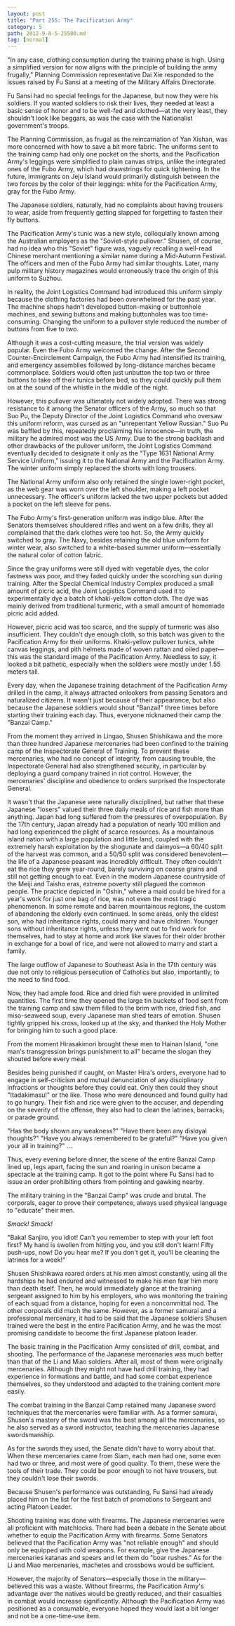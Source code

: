 ```yaml
---
layout: post
title: "Part 255: The Pacification Army"
category: 5
path: 2012-9-8-5-25500.md
tag: [normal]
---
```


"In any case, clothing consumption during the training phase is high. Using a simplified version for now aligns with the principle of building the army frugally," Planning Commission representative Dai Xie responded to the issues raised by Fu Sansi at a meeting of the Military Affairs Directorate.

Fu Sansi had no special feelings for the Japanese, but now they were his soldiers. If you wanted soldiers to risk their lives, they needed at least a basic sense of honor and to be well-fed and clothed—at the very least, they shouldn't look like beggars, as was the case with the Nationalist government's troops.

The Planning Commission, as frugal as the reincarnation of Yan Xishan, was more concerned with how to save a bit more fabric. The uniforms sent to the training camp had only one pocket on the shorts, and the Pacification Army's leggings were simplified to plain canvas strips, unlike the integrated ones of the Fubo Army, which had drawstrings for quick tightening. In the future, immigrants on Jeju Island would primarily distinguish between the two forces by the color of their leggings: white for the Pacification Army, gray for the Fubo Army.

The Japanese soldiers, naturally, had no complaints about having trousers to wear, aside from frequently getting slapped for forgetting to fasten their fly buttons.

The Pacification Army's tunic was a new style, colloquially known among the Australian employers as the "Soviet-style pullover." Shusen, of course, had no idea who this "Soviet" figure was, vaguely recalling a well-read Chinese merchant mentioning a similar name during a Mid-Autumn Festival. The officers and men of the Fubo Army had similar thoughts. Later, many pulp military history magazines would erroneously trace the origin of this uniform to Suzhou.

In reality, the Joint Logistics Command had introduced this uniform simply because the clothing factories had been overwhelmed for the past year. The machine shops hadn't developed button-making or buttonhole machines, and sewing buttons and making buttonholes was too time-consuming. Changing the uniform to a pullover style reduced the number of buttons from five to two.

Although it was a cost-cutting measure, the trial version was widely popular. Even the Fubo Army welcomed the change. After the Second Counter-Encirclement Campaign, the Fubo Army had intensified its training, and emergency assemblies followed by long-distance marches became commonplace. Soldiers would often just unbutton the top two or three buttons to take off their tunics before bed, so they could quickly pull them on at the sound of the whistle in the middle of the night.

However, this pullover was ultimately not widely adopted. There was strong resistance to it among the Senator officers of the Army, so much so that Suo Pu, the Deputy Director of the Joint Logistics Command who oversaw this uniform reform, was cursed as an "unrepentant Yellow Russian." Suo Pu was baffled by this, repeatedly proclaiming his innocence—in truth, the military he admired most was the US Army. Due to the strong backlash and other drawbacks of the pullover uniform, the Joint Logistics Command eventually decided to designate it only as the "Type 1631 National Army Service Uniform," issuing it to the National Army and the Pacification Army. The winter uniform simply replaced the shorts with long trousers.

The National Army uniform also only retained the single lower-right pocket, as the web gear was worn over the left shoulder, making a left pocket unnecessary. The officer's uniform lacked the two upper pockets but added a pocket on the left sleeve for pens.

The Fubo Army's first-generation uniform was indigo blue. After the Senators themselves shouldered rifles and went on a few drills, they all complained that the dark clothes were too hot. So, the Army quickly switched to gray. The Navy, besides retaining the old blue uniform for winter wear, also switched to a white-based summer uniform—essentially the natural color of cotton fabric.

Since the gray uniforms were still dyed with vegetable dyes, the color fastness was poor, and they faded quickly under the scorching sun during training. After the Special Chemical Industry Complex produced a small amount of picric acid, the Joint Logistics Command used it to experimentally dye a batch of khaki-yellow cotton cloth. The dye was mainly derived from traditional turmeric, with a small amount of homemade picric acid added.

However, picric acid was too scarce, and the supply of turmeric was also insufficient. They couldn't dye enough cloth, so this batch was given to the Pacification Army for their uniforms. Khaki-yellow pullover tunics, white canvas leggings, and pith helmets made of woven rattan and oiled paper—this was the standard image of the Pacification Army. Needless to say, it looked a bit pathetic, especially when the soldiers were mostly under 1.55 meters tall.

Every day, when the Japanese training detachment of the Pacification Army drilled in the camp, it always attracted onlookers from passing Senators and naturalized citizens. It wasn't just because of their appearance, but also because the Japanese soldiers would shout "Banzai!" three times before starting their training each day. Thus, everyone nicknamed their camp the "Banzai Camp."

From the moment they arrived in Lingao, Shusen Shishikawa and the more than three hundred Japanese mercenaries had been confined to the training camp of the Inspectorate General of Training. To prevent these mercenaries, who had no concept of integrity, from causing trouble, the Inspectorate General had also strengthened security, in particular by deploying a guard company trained in riot control. However, the mercenaries' discipline and obedience to orders surprised the Inspectorate General.

It wasn't that the Japanese were naturally disciplined, but rather that these Japanese "losers" valued their three daily meals of rice and fish more than anything. Japan had long suffered from the pressures of overpopulation. By the 17th century, Japan already had a population of nearly 100 million and had long experienced the plight of scarce resources. As a mountainous island nation with a large population and little land, coupled with the extremely harsh exploitation by the shogunate and daimyos—a 60/40 split of the harvest was common, and a 50/50 split was considered benevolent—the life of a Japanese peasant was incredibly difficult. They often couldn't eat the rice they grew year-round, barely surviving on coarse grains and still not getting enough to eat. Even in the modern Japanese countryside of the Meiji and Taisho eras, extreme poverty still plagued the common people. The practice depicted in "Oshin," where a maid could be hired for a year's work for just one bag of rice, was not even the most tragic phenomenon. In some remote and barren mountainous regions, the custom of abandoning the elderly even continued. In some areas, only the eldest son, who had inheritance rights, could marry and have children. Younger sons without inheritance rights, unless they went out to find work for themselves, had to stay at home and work like slaves for their older brother in exchange for a bowl of rice, and were not allowed to marry and start a family.

The large outflow of Japanese to Southeast Asia in the 17th century was due not only to religious persecution of Catholics but also, importantly, to the need to find food.

Now, they had ample food. Rice and dried fish were provided in unlimited quantities. The first time they opened the large tin buckets of food sent from the training camp and saw them filled to the brim with rice, dried fish, and miso-seaweed soup, every Japanese man shed tears of emotion. Shusen tightly gripped his cross, looked up at the sky, and thanked the Holy Mother for bringing him to such a good place.

From the moment Hirasakimori brought these men to Hainan Island, "one man's transgression brings punishment to all" became the slogan they shouted before every meal.

Besides being punished if caught, on Master Hira's orders, everyone had to engage in self-criticism and mutual denunciation of any disciplinary infractions or thoughts before they could eat. Only then could they shout "Itadakimasu!" or the like. Those who were denounced and found guilty had to go hungry. Their fish and rice were given to the accuser, and depending on the severity of the offense, they also had to clean the latrines, barracks, or parade ground.

"Has the body shown any weakness?"
"Have there been any disloyal thoughts?"
"Have you always remembered to be grateful?"
"Have you given your all in training?"
...

Thus, every evening before dinner, the scene of the entire Banzai Camp lined up, legs apart, facing the sun and roaring in unison became a spectacle at the training camp. It got to the point where Fu Sansi had to issue an order prohibiting others from pointing and gawking nearby.

The military training in the "Banzai Camp" was crude and brutal. The corporals, eager to prove their competence, always used physical language to "educate" their men.

*Smack! Smack!*

"Baka! Sanjiro, you idiot! Can't you remember to step with your left foot first? My hand is swollen from hitting you, and you still don't learn! Fifty push-ups, now! Do you hear me? If you don't get it, you'll be cleaning the latrines for a week!"

Shusen Shishikawa roared orders at his men almost constantly, using all the hardships he had endured and witnessed to make his men fear him more than death itself. Then, he would immediately glance at the training sergeant assigned to him by his employers, who was monitoring the training of each squad from a distance, hoping for even a noncommittal nod. The other corporals did much the same. However, as a former samurai and a professional mercenary, it had to be said that the Japanese soldiers Shusen trained were the best in the entire Pacification Army, and he was the most promising candidate to become the first Japanese platoon leader.

The basic training in the Pacification Army consisted of drill, combat, and shooting. The performance of the Japanese mercenaries was much better than that of the Li and Miao soldiers. After all, most of them were originally mercenaries. Although they might not have had drill training, they had experience in formations and battle, and had some combat experience themselves, so they understood and adapted to the training content more easily.

The combat training in the Banzai Camp retained many Japanese sword techniques that the mercenaries were familiar with. As a former samurai, Shusen's mastery of the sword was the best among all the mercenaries, so he also served as a sword instructor, teaching the mercenaries Japanese swordsmanship.

As for the swords they used, the Senate didn't have to worry about that. When these mercenaries came from Siam, each man had one, some even had two or three, and most were of good quality. To them, these were the tools of their trade. They could be poor enough to not have trousers, but they couldn't lose their swords.

Because Shusen's performance was outstanding, Fu Sansi had already placed him on the list for the first batch of promotions to Sergeant and acting Platoon Leader.

Shooting training was done with firearms. The Japanese mercenaries were all proficient with matchlocks. There had been a debate in the Senate about whether to equip the Pacification Army with firearms. Some Senators believed that the Pacification Army was "not reliable enough" and should only be equipped with cold weapons. For example, give the Japanese mercenaries katanas and spears and let them do "boar rushes." As for the Li and Miao mercenaries, machetes and crossbows would be sufficient.

However, the majority of Senators—especially those in the military—believed this was a waste. Without firearms, the Pacification Army's advantage over the natives would be greatly reduced, and their casualties in combat would increase significantly. Although the Pacification Army was positioned as a consumable, everyone hoped they would last a bit longer and not be a one-time-use item.